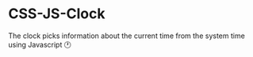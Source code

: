 # CSS-JS-Clock

The clock picks information about the current time from the system time using Javascript  🕐

